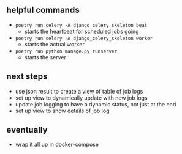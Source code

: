 ## helpful commands
 - `poetry run celery -A django_celery_skeleton beat`
    - starts the heartbeat for scheduled jobs going
 - `poetry run celery -A django_celery_skeleton worker`
    - starts the actual worker
 - `poetry run python manage.py runserver`
    - starts the server

## next steps
 - use json result to create a view of table of job logs
 - set up view to dynamically update with new job logs
 - update job logging to have a dynamic status, not just at the end
 - set up view to show details of job log

## eventually
 - wrap it all up in docker-compose
